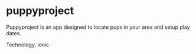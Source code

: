 # puppyproject
Puppyproject is an app designed to locate pups in your area and setup play dates.

Technology, ionic
